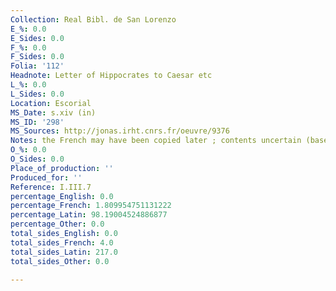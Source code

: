 ```yaml
---
Collection: Real Bibl. de San Lorenzo
E_%: 0.0
E_Sides: 0.0
F_%: 0.0
F_Sides: 0.0
Folia: '112'
Headnote: Letter of Hippocrates to Caesar etc
L_%: 0.0
L_Sides: 0.0
Location: Escorial
MS_Date: s.xiv (in)
MS_ID: '298'
MS_Sources: http://jonas.irht.cnrs.fr/oeuvre/9376
Notes: the French may have been copied later ; contents uncertain (based on catalogue)
O_%: 0.0
O_Sides: 0.0
Place_of_production: ''
Produced_for: ''
Reference: I.III.7
percentage_English: 0.0
percentage_French: 1.809954751131222
percentage_Latin: 98.19004524886877
percentage_Other: 0.0
total_sides_English: 0.0
total_sides_French: 4.0
total_sides_Latin: 217.0
total_sides_Other: 0.0

---
```

